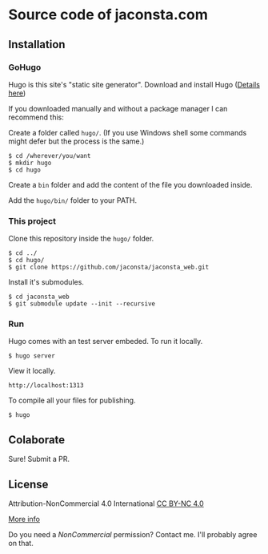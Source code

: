 # Source code of jaconsta.com


## Installation

### GoHugo

Hugo is this site's "static site generator".
Download and install Hugo ([Details here](https://gohugo.io/getting-started/installing/))

If you downloaded manually and without a package manager I can recommend this:

Create a folder called `hugo/`. (If you use Windows shell some commands might defer
but the process is the same.)

```
$ cd /wherever/you/want
$ mkdir hugo
$ cd hugo
```

Create a `bin` folder and add the content of the file you downloaded inside.

Add the `hugo/bin/` folder to your PATH.

### This project

Clone this repository inside the `hugo/` folder.

```
$ cd ../
$ cd hugo/
$ git clone https://github.com/jaconsta/jaconsta_web.git
```

Install it's submodules.

```
$ cd jaconsta_web
$ git submodule update --init --recursive
```

### Run 

Hugo comes with an test server embeded. To run it locally.

```
$ hugo server
```

View it locally.

```
http://localhost:1313
```

To compile all your files for publishing.

```
$ hugo
```

## Colaborate

Sure! Submit a PR.

## License

Attribution-NonCommercial 4.0 International [CC BY-NC 4.0](https://i.creativecommons.org/l/by-nc/4.0/80x15.png)

[More info](https://creativecommons.org/licenses/by-nc/4.0/)

Do you need a *NonCommercial* permission? Contact me. I'll probably agree on that.
